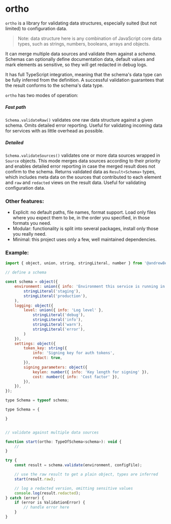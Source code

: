 # ortho

`ortho` is a library for validating data structures, especially suited (but not limited) to configuration data.

> Note: data structure here is any combination of JavaScript core data types, such as strings, numbers, booleans, arrays and objects.

It can merge multiple data sources and validate them against a _schema_. Schemas can optionally define documentation data, default values and mark elements as sensitive, so they will get redacted in debug logs.

It has full TypeScript integration, meaning that the schema's data type can be fully inferred from the definition. A successful validation guarantees that the result conforms to the schema's data type.

`ortho` has two modes of operation:

##### Fast path
`Schema.validateRaw()` validates one raw data structure against a given schema. Omits detailed error reporting. Useful for validating incoming data for services with as little overhead as possible.

##### Detailed
`Schema.validateSources()` validates one or more data sources wrapped in `Source` objects. This mode merges data sources according to their priority and enables detailed error reporting in case the merged result does not confirm to the schema. Returns validated data as `Result<Schema>` types, which includes meta data on the sources that contributed to each element and `raw` and `redacted` views on the result data. Useful for validating configuration data.

### Other features:

- Explicit: no default paths, file names, format support. Load only files where you expect them to be, in the order you specified, in those formats you need.
- Modular: functionality is split into several packages, install only those you really need.
- Minimal: this project uses only a few, well maintained dependencies.

### Example:
```js
import { object, union, string, stringLiteral, number } from '@andrew8er/ortho-core'

// define a schema

const schema = object({
    environment: union({ info: 'Environment this service is running in' },
        stringLiteral('staging'),
        stringLiteral('production'),
    ),
    logging: object({
        level: union({ info: 'Log level' },
            stringLiteral('debug'),
            stringLiteral('info'),
            stringLiteral('warn'),
            stringLiteral('error'),
        )
    }),
    settings: object({
        token_key: string({
            info: 'Signing key for auth tokens',
            redact: true,
        }),
        signing_parameters: object({
            keylen: number({ info: 'Key length for signing' }),
            cost: number({ info: 'Cost factor' }),
        }),
    }),
});

type Schema = typeof schema;

type Schema = {

}


// validate against multiple data sources

function start(ortho: TypeOfSchema<schema>): void {
    //
}

try {
    const result = schema.validate(environment, configFile);

    // use the raw result to get a plain object, types are inferred
    start(result.raw);

    // log a redacted version, omitting sensitive values
    console.log(result.redacted);
} catch (error) {
    if (error is ValidationError) {
        // handle error here
    }
}

```
